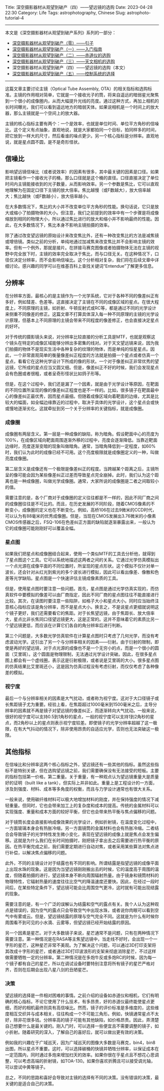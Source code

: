Title: 深空摄影器材从观望到破产（四）——望远镜的选购
Date: 2023-04-28 22:30
Category: Life
Tags: astrophotography, Chinese
Slug: astrophoto-tutorial-4


---

本文是《深空摄影器材从观望到破产系列》系列的一部分：

* [深空摄影器材从观望到破产（零）——引子](/astrophoto-tutorial-0.html)
* [深空摄影器材从观望到破产（一）——入门指南](/astrophoto-tutorial-1.html)
* [深空摄影器材从观望到破产（二）——赤道仪的选购](/astrophoto-tutorial-2.html)
* [深空摄影器材从观望到破产（三）——天文相机的选购](/astrophoto-tutorial-3.html)
* 深空摄影器材从观望到破产（四）——望远镜的选购（本文）
* [深空摄影器材从观望到破产（五）——控制系统的选择](/astrophoto-tutorial-5.html)

---

这篇文章主要讨论主镜（Optical Tube Assembly, OTA）的相关指标和选购标准。主镜的作用相对简单，它就是一个接收光子的筒，将来自遥远的暗弱星光聚焦到一个很小的成像圈内，从而大幅提升光线的亮度。通过这种方式，再加上相机的长时间曝光，我们可以看到遥远地方的暗弱天体。如果说相机是一个时间上的放大器，那么主镜就是一个空间上的放大器。

主镜的核心指标主要有两个：一个是效率，也就是单位时间、单位平方角秒的信噪比。这个定义有点抽象，直观地说，就是大家都拍同一个目标，拍同样多的时间，把它放到一样大的尺寸，然后看谁的噪点更少。另一个核心指标是分辨率。直观地说，就是星点圆不圆，是不是奇形怪状。

## 信噪比

影响望远镜信噪比（或者说效率）的因素有很多，其中最关键的因素是口径。如果把主镜看作一个接收光子的桶，那么口径就是这个桶的直径。口径直接决定了单位时间内主镜能接收到的光子数量，从而影响效率。另一个参数是焦比，它可以直观地理解为在固定口径下主镜的放大倍率。焦比越慢（或F数越大），放大倍率越大；焦比越快（或F数越小），放大倍率越小。

在大多数情况下，焦比的大小并不改变单位平方角秒的性能。换句话说，它只是放大或缩小了拍摄物体的大小。但注意，我们之前提到的效率中有一个步骤是将成像缩放到相同的物理大小，所以通过焦比进行的放大和缩小并不影响最终的性能。因此，在大多数情况下，焦比本身不影响主镜拍摄的效率。

除了通过改变望远镜的原始设计来改变焦比外，还有一种改变焦比的方法是减焦镜或增倍镜。类似之前的分析，单纯地通过加减焦来改变焦比并不会影响主镜的效率。但有一个例外，那就是接片。在拼接马赛克图像或者拍摄物体无法在主镜的视野中完全放下时，主镜的效率完全取决于焦比，而与口径无关。在这种情况下，口径仅决定分辨率，而不会影响信噪比。这个分析相对复杂，我们将在后续文章中详细讨论。感兴趣的同学可以在维基百科上查找关键词“Entendue”了解更多信息。

## 分辨率

在分辨率方面，最核心的是主镜作为一个光学系统，它对于各种不同的像差纠正有多好，例如彗差、色差等。这直接决定了主镜在不同的成像区域的星点。在很大程度上，不同原理的主镜，如折射、牛顿反射式或RC等，都是通过不同的光学设计来侧重不同像差的修正。这篇文章不打算具体深入每一种不同原理的主镜的光学设计原理，但基本上不同原理的主镜会带来不同程度的像差修正，也会直接决定星点的好坏。

对于传统的摄影镜头来说，对分辨率比较直接的分析工具是MTF，也就是观察这个镜头在特定的成像区域能够分辨出多密集的线对。对于天文望远镜来说，因为我们拍摄的物体不是现实生活中各种复杂的纹理的物体，而是单纯的恒星星点。因此，一个非常直观简单的衡量像差纠正程度的方法就是拍摄一个星点或者仿真一个星点，看看它在这种光学设计下所成的像的形状。一个对于像差纠正非常优秀的望远镜，它所成的星点应当又圆又细。但是，像差纠正不好的时候，我们会发现星点会有色圈或者很粗，或者呈奇形怪状比如鸽子形等。

但是，在这个过程中，我们还是漏了一个因素，就是由于光学设计等原因，在靶面的不同位置所呈现的像的像差纠正程度也是不一样的。比如，很多镜子在靶面最中心的像差纠正最优秀，因而星点最细。但随着成像区域向着靶面的边缘，尤其是比较大的幅面，如全幅边缘靠近的过程中，取决于具体的光学设计，这个星点会或快或慢地逐渐劣化。这就牵扯到另一个关于分辨率的关键指标，就是成像圈。

### 成像圈

成像圈有两层含义。第一层是一种成像的缺陷，称为暗角。假设靶面中心的亮度为100%，在成像区域向靶面周围逐渐外移的过程中，亮度会逐渐降低。当靠近靶面边缘时，亮度逐渐变暗的现象叫做暗角。通常，当暗角降低到一定程度，如60%时，我们认为此时的成像已经不可用。这个亮度极限就是成像圈定义的一种，叫做亮度成像圈。

第二层含义是成像还有一个极限是像差纠正的程度。当跨越某个距离之后，主镜所呈的像可能会因为某些像差纠正过差而导致星点完全崩掉。此时，我们认为这个距离也是一种成像圈，叫做光学成像圈。通常，大家所说的成像圈是二者之间取较小的值。

需要注意的是，各个厂商对于成像圈的定义往往都是不一样的，因此不同厂商之间的成像圈往往是不可比的。而且，在历史发展的不同阶段，随着CMOS像素的不断变小，成像圈的定义也在不断变化。例如，高桥106在过去9微米的CCD时代，可以认为有88毫米的优秀成像圈。但是，当现在CMOS发展出3.76微米的小像素CMOS传感器之后，FSQ-106在色差纠正方面的缺陷就逐渐暴露出来，一般认为它的成像圈可能刚刚好可以覆盖全幅。

### 星点图

如果我们把星点和成像圈结合起来，使用一个类似MTF的工具去分析他，就得到了星点图这个工具。它可以系统地描述这两者之间的关系。它通过光学仿真模拟出一个点光源在成像平面的不同位置时，所呈现的星点形状。这个模拟不仅针对单一波长，还会针对从红光到紫光的多个波长进行模拟，因此可以看出像差、像散和色差等光学缺陷。星点图是一个快速评估主镜成像素质的工具。

但是，使用星点图时要注意一些问题。首先，星点图是通过光学仿真实现的，而仿真软件中要模拟的像差可以由厂商指定，因此不同厂商的星点图往往不能直接进行比较。其次，在读图时要注意一些陷阱，如格子大小和星点大小。同时应当始终注意核心指标应该是角分辨率，而不是星点大小。换言之，不是说星点更细就说明这个镜子更好，我们还需要看它的焦距。对于长焦望远镜，由于焦距长、放大倍率大，星点比非长焦同口径望远镜更大，这是正常的。这并不意味着它的素质比另一个望远镜更低，而应该在计算它们各自的角分辨率后进行判断。

第三个问题是，大多数光学仿真软件在计算星点图时只考虑了几何光学，而没有考虑波动光学。这引出了另一个与分辨率相关的因素——衍射。由于衍射的限制，即使是再好的望远镜，对于点光源的成像也不是一个无穷小的点，而是一个很小的圆面（艾里斑）。这个圆面是物理限制，无法通过光学设计突破。因此，在很多星点图上都会有一个虚线圈，表示这是衍射极限，或者说是艾里斑的大小。很多星点图的仿真结果比艾里斑还小，这是因为仿真过程没有考虑衍射，而仅仅考虑了各种像差的模拟。

### 视宁度

最后一个与分辨率相关的因素是大气扰动，或者称为视宁度。这对于大口径镜子或长焦距镜子尤为重要。经验上看，在焦距超过1000毫米到1500毫米之后，主导分辨率的因素就不再是镜子对望远镜的像差纠正，而逐渐转向大气扰动。一般来说，很好的视宁度可以支持0.5到1角秒的星点，一般的视宁度可以支持1到2角秒的星点，而2角秒以上的星点则表示视宁度较差。即使镜子的光学分辨率超越了这一极限，在有大气抖动的情况下，除非使用昂贵的自适应光学，否则也无法突破这一极限。

## 其他指标

在信噪比和分辨率这两个核心指标之外，望远镜还有一些其他的指标。虽然这些指标不是特别关键，但在选购望远镜之前，我们需要确保没有无法接受的短板。主要的指标包括第一价格，第二重量。关于重量，有一种观点认为望远镜重量大是质量好的证明（built like a tank），但实际上并非如此。重量上是工程设计的一方面，涉及到强度、材料、成本等多角度的权衡，而且与力学设计通常也有很大关系。

一般来说，使用碳纤维材料可以极大地增加材料的刚度，并在保持强度的情况下减轻重量。但同时，它也会带来加工上的复杂度和成本的提高。传统的金属材料可以实现强度、重量和成本方面的较好平衡，但它也会带来热平衡与焦点偏移的问题。

对于镜筒长度会直接影响成像效果的光学设计，例如折射镜，在温度变化过程中，一方面玻璃本身会有热胀冷缩，另一方面镜筒的金属材料也会有热胀冷缩。二者结合会导致镜子的光学特性发生微小变化，表现在望远镜的成像上就是焦点会发生偏移。这就是为什么我们在长时间拍摄时，刚把镜子拿出去之后需要进行热平衡的原因。在热平衡完成之前，我们需要定期进行自动对焦，或者采用某些算法对焦点进行补偿，以解决焦点偏移的问题。

此外，不同的主镜设计对于结露也有不同的影响。所谓结露是指望远镜的成像平面上出现水珠的现象。这是因为当望远镜刚刚搬出去的时候，它的温度高于周围的温度，但随着拍摄的进行，望远镜本身不断向周围辐射热量。由于镜身和镜筒材料的物理特性，它辐射热量的速度往往比空气的降温速度还要快。因此，在经过一段时间后，在某些特定条件下，望远镜可能会比周围空气更冷，这时就有可能出现结露的现象。

需要注意的是，有一个广泛的误解认为结露和空气的露点有关。我个人认为这种观点是错误的，因为空气的露点只会导致空气中出现水珠，或者说你肉眼可以看到空气中有雾或云。但是，望远镜结露的原理与空气完全不同。这就是为什么有时候你周围看不到可见的小水滴、云雾等，但望远镜已经开始结露的原因。

另一个因素是星芒。对于大多数镜子来说，星芒通常不是问题，只有在两种情况下需要注意。第一种情况是在RASA等主焦望远镜中，当走线不好时，会出现一个一字形的星芒，这种星芒非常不美观。为了解决这个问题，可以通过3D打印支架将其改成十字形的星芒，或者通过3D打印波浪形的支架来彻底消除星芒，不过这样做需要牺牲一定的分辨率。第二种情况是在多炮牛反或多炮RC的时候，因为每一个镜子都有自己的星芒，所以在调试设备时要特别注意将所有镜子的星芒严格对齐，否则在后期会出现八星八剑的丑陋星芒。

### 决策

望远镜的选择是一件相对困难的事情。之前介绍的设备如赤道仪和相机，它们有明确的核心指标。不论它使用了什么技术，有多昂贵，好的赤道仪最终能使星点更细，而好的相机最终则具有高信噪比。然而，镜子的评价标准是多维度的，这些维度相互交织并与成本相关，往往构成一个不可能三角形。例如，快镜通常星点不太好，除非花很多钱。分辨率高的镜子可能有其他缺陷，如价格昂贵。因此，弄清楚自己想要什么是最关键的。刚入门时，可以选择一些便宜且不需要调整的镜子，如小折射。随着研究的深入，了解自己的喜好后，就可以做出更有效的决策。

例如我的兴趣在于广域巡天，因为广域巡天的图像大多数是马赛克，bin4，bin8出图，所以星点不重要。这时，可以选择碳桶的快镜并牺牲分辨率，以保证成本在一定范围内，同时通过多炮来增加扫天的效率。如果你很在乎星点且不想花心思调整，可以考虑高端的折射镜，如TOA-130。如果你喜欢折腾且可以接受调光轴，可以尝试中黄等镜子。

总之，不同的思路和喜好会导致对主镜的选择有不同的决策。没有错误的决策，最关键的是适合自己的决策。
